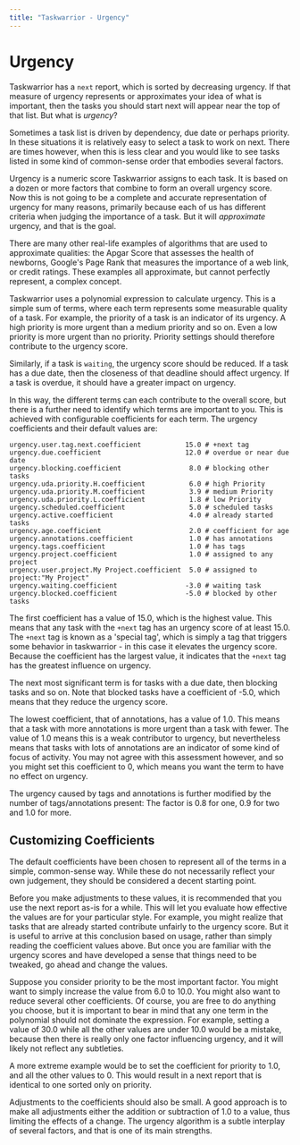 ```yaml
---
title: "Taskwarrior - Urgency"
---
```


# Urgency

Taskwarrior has a `next` report, which is sorted by decreasing urgency.
If that measure of urgency represents or approximates your idea of what is important, then the tasks you should start next will appear near the top of that list.
But what is *urgency*?

Sometimes a task list is driven by dependency, due date or perhaps priority.
In these situations it is relatively easy to select a task to work on next.
There are times however, when this is less clear and you would like to see tasks listed in some kind of common-sense order that embodies several factors.

Urgency is a numeric score Taskwarrior assigns to each task.
It is based on a dozen or more factors that combine to form an overall urgency score.
Now this is not going to be a complete and accurate representation of urgency for many reasons, primarily because each of us has different criteria when judging the importance of a task.
But it will *approximate* urgency, and that is the goal.

There are many other real-life examples of algorithms that are used to approximate qualities: the Apgar Score that assesses the health of newborns, Google's Page Rank that measures the importance of a web link, or credit ratings.
These examples all approximate, but cannot perfectly represent, a complex concept.

Taskwarrior uses a polynomial expression to calculate urgency.
This is a simple sum of terms, where each term represents some measurable quality of a task.
For example, the priority of a task is an indicator of its urgency.
A high priority is more urgent than a medium priority and so on.
Even a low priority is more urgent than no priority.
Priority settings should therefore contribute to the urgency score.

Similarly, if a task is `waiting`, the urgency score should be reduced.
If a task has a due date, then the closeness of that deadline should affect urgency.
If a task is overdue, it should have a greater impact on urgency.

In this way, the different terms can each contribute to the overall score, but there is a further need to identify which terms are important to you.
This is achieved with configurable coefficients for each term.
The urgency coefficients and their default values are:

    urgency.user.tag.next.coefficient           15.0 # +next tag
    urgency.due.coefficient                     12.0 # overdue or near due date
    urgency.blocking.coefficient                 8.0 # blocking other tasks
    urgency.uda.priority.H.coefficient           6.0 # high Priority
    urgency.uda.priority.M.coefficient           3.9 # medium Priority
    urgency.uda.priority.L.coefficient           1.8 # low Priority
    urgency.scheduled.coefficient                5.0 # scheduled tasks
    urgency.active.coefficient                   4.0 # already started tasks
    urgency.age.coefficient                      2.0 # coefficient for age
    urgency.annotations.coefficient              1.0 # has annotations
    urgency.tags.coefficient                     1.0 # has tags
    urgency.project.coefficient                  1.0 # assigned to any project
    urgency.user.project.My Project.coefficient  5.0 # assigned to project:"My Project"
    urgency.waiting.coefficient                 -3.0 # waiting task
    urgency.blocked.coefficient                 -5.0 # blocked by other tasks

The first coefficient has a value of 15.0, which is the highest value.
This means that any task with the `+next` tag has an urgency score of at least 15.0.
The `+next` tag is known as a 'special tag', which is simply a tag that triggers some behavior in taskwarrior - in this case it elevates the urgency score.
Because the coefficient has the largest value, it indicates that the
`+next` tag has the greatest influence on urgency.

The next most significant term is for tasks with a due date, then blocking tasks and so on.
Note that blocked tasks have a coefficient of -5.0, which means that they reduce the urgency score.

The lowest coefficient, that of annotations, has a value of 1.0. This means that a task with more annotations is more urgent than a task with fewer.
The value of
1.0 means this is a weak contributor to urgency, but nevertheless means that tasks with lots of annotations are an indicator of some kind of focus of activity.
You may not agree with this assessment however, and so you might set this coefficient to 0, which means you want the term to have no effect on urgency.

The urgency caused by tags and annotations is further modified by the number of tags/annotations present: The factor is 0.8 for one, 0.9 for two and 1.0 for more.

## Customizing Coefficients

The default coefficients have been chosen to represent all of the terms in a simple, common-sense way.
While these do not necessarily reflect your own judgement, they should be considered a decent starting point.

Before you make adjustments to these values, it is recommended that you use the next report as-is for a while.
This will let you evaluate how effective the values are for your particular style.
For example, you might realize that tasks that are already started contribute unfairly to the urgency score.
But it is useful to arrive at this conclusion based on usage, rather than simply reading the coefficient values above.
But once you are familiar with the urgency scores and have developed a sense that things need to be tweaked, go ahead and change the values.

Suppose you consider priority to be the most important factor.
You might want to simply increase the value from 6.0 to 10.0. You might also want to reduce several other coefficients.
Of course, you are free to do anything you choose, but it is important to bear in mind that any one term in the polynomial should not dominate the expression.
For example, setting a value of 30.0 while all the other values are under 10.0 would be a mistake, because then there is really only one factor influencing urgency, and it will likely not reflect any subtleties.

A more extreme example would be to set the coefficient for priority to 1.0, and all the other values to 0. This would result in a next report that is identical to one sorted only on priority.

Adjustments to the coefficients should also be small.
A good approach is to make all adjustments either the addition or subtraction of 1.0 to a value, thus limiting the effects of a change.
The urgency algorithm is a subtle interplay of several factors, and that is one of its main strengths.
